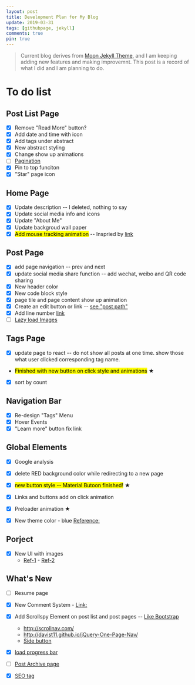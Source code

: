 ```yaml
---
layout: post
title: Development Plan for My Blog
update: 2019-03-31
tags: [githubpage, jekyll]
comments: true
pin: true
---
```


>Current blog derives from [Moon Jekyll Theme](https://github.com/TaylanTatli/Moon), and I am keeping adding new features and making improvemnt. This post is a record of what I did and I am planning to do.

# To do list

## Post List Page

- [x] Remove "Read More" button?
- [x] Add date and time with icon
- [x] Add tags under abstract
- [x] New abstract styling
- [x] Change show up animations
- [ ] [Pagination](https://jekyllrb.com/docs/pagination/)
- [x] Pin to top funciton
- [x] "Star" page icon

## Home Page

- [x] Update description -- I deleted, nothing to say
- [x] Update social media info and icons
- [x] Update "About Me"
- [x] Update backgroud wall paper 
- [x] <mark>Add mouse tracking animation</mark> -- Inspried by [link](https://tympanus.net/Development/AnimatedHeaderBackgrounds/index.html)

## Post Page
- [x] add page navigation -- prev and next
- [x] update social media share function -- add wechat, weibo and QR code sharing
- [x] New header color
- [x] New code block style
- [x] page tile and page content show up animation
- [x] Create an edit button or link -- [see "post path"](https://jekyllrb.com/docs/variables/)
- [x] Add line number [link](https://prismjs.com/download.html#themes=prism-dark&languages=markup+css+clike+javascript)
- [ ] [Lazy load Images](https://www.sitepoint.com/five-techniques-lazy-load-images-website-performance/)

## Tags Page
- [x] update page to react -- do not show all posts at one time. show those what user clicked corresponding tag name. 
- <mark>Finished with new button on click style and animations</mark> ★ 
- [x] sort by count

## Navigation Bar
- [x] Re-design "Tags" Menu
- [x] Hover Events
- [x] "Learn more" button fix link

## Global Elements
- [x] Google analysis
- [x] delete RED background color while redirecting to a new page
- [x] <mark>new button style -- Material Butoon finished!</mark> ★ 
- [x] Links and buttons add on click animation
- [x] Preloader animation ★ 

- [x] New theme color - blue [Reference:](https://themes.muffingroup.com/betheme/nam-nec-felis-et-nibh-posuere/)

## Porject
- [x] New UI with images 
    - [Ref-1](https://codemyui.com/blog-card-image-left-right/) - [Ref-2](https://codemyui.com/masonry-layout-card-ui-for-blogs/)

## What's New
- [ ] Resume page
- [x] New Comment System - [Link:](https://valine.js.org/)
- [x] Add Scrollspy Element on post list and post pages -- [Like Bootstrap](https://getbootstrap.com/docs/4.0/components/scrollspy/) 
    - http://scrollnav.com/ 
    - http://davist11.github.io/jQuery-One-Page-Nav/
    - [Side button](https://codemyui.com/pure-css-sliding-navigation-button-animation/)
- [x] [load progress bar](https://github.hubspot.com/pace/docs/welcome/)
- [ ] [Post Archive page](https://github.com/jekyll/jekyll-archives)
- [x] [SEO tag](https://github.com/jekyll/jekyll-seo-tag)

